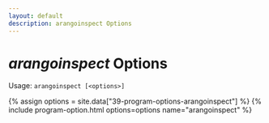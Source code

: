 ```yaml
---
layout: default
description: arangoinspect Options
---
```

# _arangoinspect_ Options

Usage: `arangoinspect [<options>]`

{% assign options = site.data["39-program-options-arangoinspect"] %}
{% include program-option.html options=options name="arangoinspect" %}
